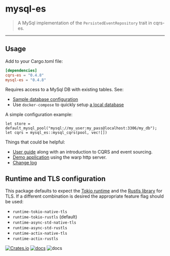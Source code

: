 # mysql-es

> A MySql implementation of the `PersistedEventRepository` trait in cqrs-es.

---

## Usage
Add to your Cargo.toml file:

```toml
[dependencies]
cqrs-es = "0.4.8"
mysql-es = "0.4.8"
```

Requires access to a MySql DB with existing tables. See:
- [Sample database configuration](db/init.sql)
- Use `docker-compose` to quickly setup [a local database](docker-compose.yml)

A simple configuration example:
```
let store = default_mysql_pool("mysql://my_user:my_pass@localhost:3306/my_db");
let cqrs = mysql_es::mysql_cqrs(pool, vec![])
```

Things that could be helpful:
- [User guide](https://doc.rust-cqrs.org) along with an introduction to CQRS and event sourcing.
- [Demo application](https://github.com/serverlesstechnology/cqrs-demo) using the warp http server.
- [Change log](https://github.com/serverlesstechnology/cqrs/blob/main/docs/versions/change_log.md)


## Runtime and TLS configuration
This package defaults to expect the [Tokio runtime](https://crates.io/crates/tokio) and the
[Rustls library](https://crates.io/crates/rustls) for TLS.
If a different combination is desired the appropriate feature flag should be used:
- `runtime-tokio-native-tls`
- `runtime-tokio-rustls` (default)
- `runtime-async-std-native-tls`
- `runtime-async-std-rustls`
- `runtime-actix-native-tls`
- `runtime-actix-rustls`

[![Crates.io](https://img.shields.io/crates/v/mysql-es)](https://crates.io/crates/mysql-es)
[![docs](https://img.shields.io/badge/API-docs-blue.svg)](https://docs.rs/mysql-es)
![docs](https://codebuild.us-west-2.amazonaws.com/badges?uuid=eyJlbmNyeXB0ZWREYXRhIjoiRTZsVnY1emVCV1JXblVOMHpZTHdoS3JuVVVOUmRRb054Z2dYZmhKMk9PVU1zYklUaUhOTkM1d3l1czRWQUhBa28yWHM0RmRacmE3SWRmT1pJVU83akFVPSIsIml2UGFyYW1ldGVyU3BlYyI6InNuZ3U4MVBGYUFNbmhmLzIiLCJtYXRlcmlhbFNldFNlcmlhbCI6MX0%3D&branch=main)
